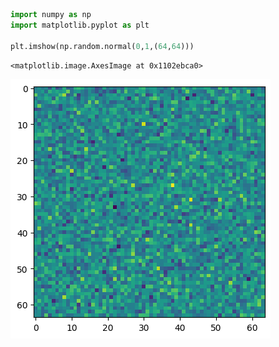 
``` python
import numpy as np
import matplotlib.pyplot as plt

plt.imshow(np.random.normal(0,1,(64,64)))
```

    <matplotlib.image.AxesImage at 0x1102ebca0>

![](index_files/figure-gfm/cell-2-output-2.png)

<!-- WARNING: THIS FILE WAS AUTOGENERATED! DO NOT EDIT! -->
